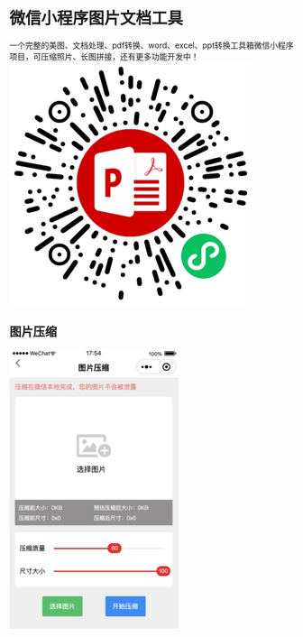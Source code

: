 # 微信小程序图片文档工具
一个完整的美图、文档处理、pdf转换、word、excel、ppt转换工具箱微信小程序项目，可压缩照片、长图拼接，还有更多功能开发中！
<br/>
<img src="./doc/img/qrcode.png">

## 图片压缩
<img width="300px" src="./doc/img/imgCompression.jpg">